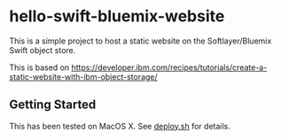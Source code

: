 # hello-swift-bluemix-website

This is a simple project to host a static website on the Softlayer/Bluemix Swift object store.

This is based on https://developer.ibm.com/recipes/tutorials/create-a-static-website-with-ibm-object-storage/

## Getting Started

This has been tested on MacOS X.  See [deploy.sh](https://github.com/sjfink/hello-swift-bluemix-website/blob/master/deploy.sh) for details.

